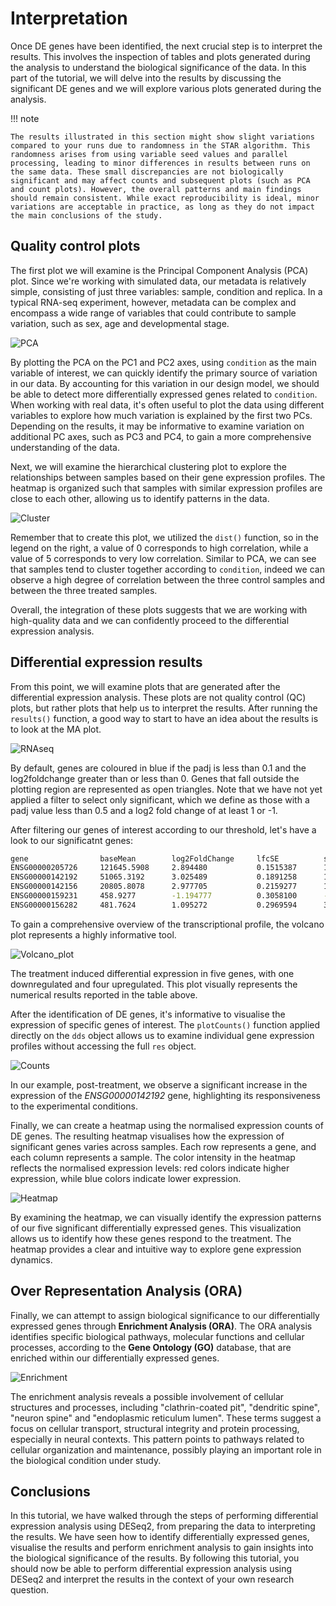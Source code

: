 # Interpretation

Once DE genes have been identified, the next crucial step is to interpret the results. This involves the inspection of tables and plots generated during the analysis to understand the biological significance of the data. In this part of the tutorial, we will delve into the results by discussing the significant DE genes and we will explore various plots generated during the analysis.

!!! note

    The results illustrated in this section might show slight variations compared to your runs due to randomness in the STAR algorithm. This randomness arises from using variable seed values and parallel processing, leading to minor differences in results between runs on the same data. These small discrepancies are not biologically significant and may affect counts and subsequent plots (such as PCA and count plots). However, the overall patterns and main findings should remain consistent. While exact reproducibility is ideal, minor variations are acceptable in practice, as long as they do not impact the main conclusions of the study.


## Quality control plots

The first plot we will examine is the Principal Component Analysis (PCA) plot. Since we're working with simulated data, our metadata is relatively simple, consisting of just three variables: sample, condition and replica. In a typical RNA-seq experiment, however, metadata can be complex and encompass a wide range of variables that could contribute to sample variation, such as sex, age and developmental stage. 

![PCA](./img/PCA.png)

By plotting the PCA on the PC1 and PC2 axes, using `condition` as the main variable of interest, we can quickly identify the primary source of variation in our data. By accounting for this variation in our design model, we should be able to detect more differentially expressed genes related to `condition`. When working with real data, it's often useful to plot the data using different variables to explore how much variation is explained by the first two PCs. Depending on the results, it may be informative to examine variation on additional PC axes, such as PC3 and PC4, to gain a more comprehensive understanding of the data.

Next, we will examine the hierarchical clustering plot to explore the relationships between samples based on their gene expression profiles. The heatmap is organized such that samples with similar expression profiles are close to each other, allowing us to identify patterns in the data.

![Cluster](./img/hierarchical_clustering.png)

Remember that to create this plot, we utilized the `dist()` function, so in the legend on the right, a value of 0 corresponds to high correlation, while a value of 5 corresponds to very low correlation. Similar to PCA, we can see that samples tend to cluster together according to `condition`, indeed we can observe a high degree of correlation between the three control samples and between the three treated samples. 

Overall, the integration of these plots suggests that we are working with high-quality data and we can confidently proceed to the differential expression analysis.


## Differential expression results

From this point, we will examine plots that are generated after the differential expression analysis. These plots are not quality control (QC) plots, but rather plots that help us to interpret the results. 
After running the `results()` function, a good way to start to have an idea about the results is to look at the MA plot. 

![RNAseq](./img/MA_plot.png)

By default, genes are coloured in blue if the padj is less than 0.1 and the log2foldchange greater than or less than 0. Genes that fall outside the plotting region are represented as open triangles. Note that we have not yet applied a filter to select only significant, which we define as those with a padj value less than 0.5 and a log2 fold change of at least 1 or -1.

After filtering our genes of interest according to our threshold, let's have a look to our significatnt genes:

```bash
gene                baseMean        log2FoldChange     lfcSE          stat            pvalue              padj
ENSG00000205726     121645.5908     2.894480           0.1515387      19.100600       2.496005e-81        5.840651e-79
ENSG00000142192     51065.3192      3.025489           0.1891258      15.997230       1.335883e-57        1.562983e-55
ENSG00000142156     20805.8078      2.977705           0.2159277      13.790287       2.915972e-43        2.274458e-41
ENSG00000159231     458.9277        -1.194777          0.3058100      -3.906926       9.347790e-05        5.468457e-03
ENSG00000156282     481.7624        1.095272           0.2969594      3.688289        2.257672e-04        1.056590e-02
```

To gain a comprehensive overview of the transcriptional profile, the volcano plot represents a highly informative tool.

![Volcano_plot](./img/volcanoplot.png)

The treatment induced differential expression in five genes, with one downregulated and four upregulated. This plot visually represents the numerical results reported in the table above.

After the identification of DE genes, it's informative to visualise the expression of specific genes of interest. The `plotCounts()` function applied directly on the `dds` object allows us to examine individual gene expression profiles without accessing the full `res` object.

![Counts](./img/plotCounts.png)

In our example, post-treatment, we observe a significant increase in the expression of the *ENSG00000142192* gene, highlighting its responsiveness to the experimental conditions.

Finally, we can create a heatmap using the normalised expression counts of DE genes. The resulting heatmap visualises how the expression of significant genes varies across samples. Each row represents a gene, and each column represents a sample. The color intensity in the heatmap reflects the normalised expression levels: red colors indicate higher expression, while blue colors indicate lower expression.

![Heatmap](./img/heatmap_de_genes.png)

By examining the heatmap, we can visually identify the expression patterns of our five significant differentially expressed genes. This visualization allows us to identify how these genes respond to the treatment. The heatmap provides a clear and intuitive way to explore gene expression dynamics.


## Over Representation Analysis (ORA)

Finally, we can attempt to assign biological significance to our differentially expressed genes through **Enrichment Analysis (ORA)**. The ORA analysis identifies specific biological pathways, molecular functions and cellular processes, according to the **Gene Ontology (GO)** database, that are enriched within our differentially expressed genes. 

![Enrichment](./img/enrichment_plot.png)

The enrichment analysis reveals a possible involvement of cellular structures and processes, including "clathrin-coated pit", "dendritic spine", "neuron spine" and "endoplasmic reticulum lumen". These terms suggest a focus on cellular transport, structural integrity and protein processing, especially in neural contexts. This pattern points to pathways related to cellular organization and maintenance, possibly playing an important role in the biological condition under study.


## Conclusions

In this tutorial, we have walked through the steps of performing differential expression analysis using DESeq2, from preparing the data to interpreting the results. We have seen how to identify differentially expressed genes, visualise the results and perform enrichment analysis to gain insights into the biological significance of the results. By following this tutorial, you should now be able to perform differential expression analysis using DESeq2 and interpret the results in the context of your own research question.